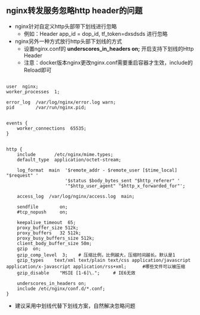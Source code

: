 ## nginx转发服务忽略http header的问题
* nginx针对自定义http头部带下划线进行忽略
    - 例如：Header app_id = dop_id, tf_token=dxsdsds 进行忽略
* nginx另外一种方式放行http头部下划线的方式
    - 设置nginx.conf的 **underscores_in_headers on;** 开启支持下划线的Http Header
    - 注意：docker版本nginx更改nginx.conf需要重启容器才生效，include的Reload即可
```config

user  nginx;
worker_processes  1;

error_log  /var/log/nginx/error.log warn;
pid        /var/run/nginx.pid;


events {
    worker_connections  65535;
}


http {
    include       /etc/nginx/mime.types;
    default_type  application/octet-stream;

    log_format  main  '$remote_addr - $remote_user [$time_local] "$request" '
                      '$status $body_bytes_sent "$http_referer" '
                      '"$http_user_agent" "$http_x_forwarded_for"';

    access_log  /var/log/nginx/access.log  main;

    sendfile        on;
    #tcp_nopush     on;

    keepalive_timeout  65;
    proxy_buffer_size 512k;
    proxy_buffers   32 512k;
    proxy_busy_buffers_size 512k;
    client_body_buffer_size 50m;
    gzip  on;
    gzip_comp_level  3;    # 压缩比例，比例越大，压缩时间越长。默认是1
    gzip_types    text/xml text/plain text/css application/javascript application/x-javascript application/rss+xml;      #哪些文件可以被压缩
    gzip_disable    "MSIE [1-6]\.";     # IE6无效

    underscores_in_headers on;
    include /etc/nginx/conf.d/*.conf;
}
```

* 建议采用中划线代替下划线方案，自然解决忽略问题
